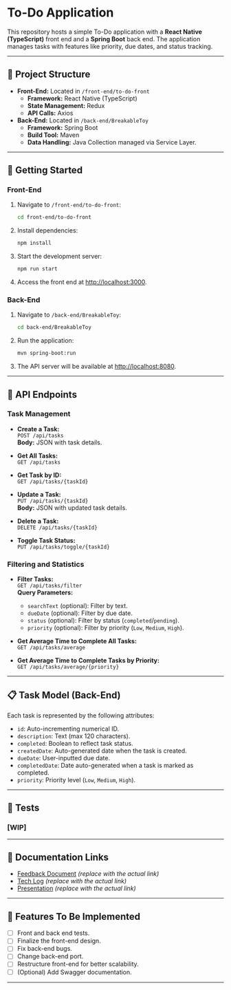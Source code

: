 
# To-Do Application

This repository hosts a simple To-Do application with a **React Native (TypeScript)** front end and a **Spring Boot** back end. The application manages tasks with features like priority, due dates, and status tracking.

---

## 📂 Project Structure
- **Front-End:** Located in `/front-end/to-do-front`
  - **Framework:** React Native (TypeScript)
  - **State Management:** Redux
  - **API Calls:** Axios
- **Back-End:** Located in `/back-end/BreakableToy`
  - **Framework:** Spring Boot
  - **Build Tool:** Maven
  - **Data Handling:** Java Collection managed via Service Layer.
---

## 🚀 Getting Started

### Front-End
1. Navigate to `/front-end/to-do-front`:
   ```bash
   cd front-end/to-do-front
   ```
2. Install dependencies:
   ```bash
   npm install
   ```
3. Start the development server:
   ```bash
   npm run start
   ```
4. Access the front end at [http://localhost:3000](http://localhost:3000).

### Back-End
1. Navigate to `/back-end/BreakableToy`:
   ```bash
   cd back-end/BreakableToy
   ```
2. Run the application:
   ```bash
   mvn spring-boot:run
   ```
3. The API server will be available at [http://localhost:8080](http://localhost:8080).

---
## 📡 API Endpoints

### Task Management
- **Create a Task:**  
  `POST /api/tasks`  
  **Body:** JSON with task details.  

- **Get All Tasks:**  
  `GET /api/tasks`  

- **Get Task by ID:**  
  `GET /api/tasks/{taskId}`  

- **Update a Task:**  
  `PUT /api/tasks/{taskId}`  
  **Body:** JSON with updated task details.  

- **Delete a Task:**  
  `DELETE /api/tasks/{taskId}`  

- **Toggle Task Status:**  
  `PUT /api/tasks/toggle/{taskId}`  

### Filtering and Statistics
- **Filter Tasks:**  
  `GET /api/tasks/filter`  
  **Query Parameters:**  
  - `searchText` (optional): Filter by text.  
  - `dueDate` (optional): Filter by due date.  
  - `status` (optional): Filter by status (`completed`/`pending`).  
  - `priority` (optional): Filter by priority (`Low`, `Medium`, `High`).  

- **Get Average Time to Complete All Tasks:**  
  `GET /api/tasks/average`  

- **Get Average Time to Complete Tasks by Priority:**  
  `GET /api/tasks/average/{priority}`  

---

## 📋 Task Model (Back-End)
Each task is represented by the following attributes:
- `id`: Auto-incrementing numerical ID.
- `description`: Text (max 120 characters).
- `completed`: Boolean to reflect task status.
- `createdDate`: Auto-generated date when the task is created.
- `dueDate`: User-inputted due date.
- `completedDate`: Date auto-generated when a task is marked as completed.
- `priority`: Priority level (`Low`, `Medium`, `High`).

---

## 🔧 Tests

### [WIP]

---

## 📄 Documentation Links
- [Feedback Document](#) *(replace with the actual link)*  
- [Tech Log](#) *(replace with the actual link)*  
- [Presentation](#) *(replace with the actual link)*  

---

## 🔧 Features To Be Implemented
- [ ] Front and back end tests.
- [ ] Finalize the front-end design.
- [ ] Fix back-end bugs.
- [ ] Change back-end port.
- [ ] Restructure front-end for better scalability.
- [ ] (Optional) Add Swagger documentation.

---
